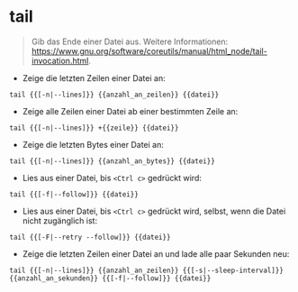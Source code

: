 # tail

> Gib das Ende einer Datei aus.
> Weitere Informationen: <https://www.gnu.org/software/coreutils/manual/html_node/tail-invocation.html>.

- Zeige die letzten Zeilen einer Datei an:

`tail {{[-n|--lines]}} {{anzahl_an_zeilen}} {{datei}}`

- Zeige alle Zeilen einer Datei ab einer bestimmten Zeile an:

`tail {{[-n|--lines]}} +{{zeile}} {{datei}}`

- Zeige die letzten Bytes einer Datei an:

`tail {{[-n|--lines]}} {{anzahl_an_bytes}} {{datei}}`

- Lies aus einer Datei, bis `<Ctrl c>` gedrückt wird:

`tail {{[-f|--follow]}} {{datei}}`

- Lies aus einer Datei, bis `<Ctrl c>` gedrückt wird, selbst, wenn die Datei nicht zugänglich ist:

`tail {{[-F|--retry --follow]}} {{datei}}`

- Zeige die letzten Zeilen einer Datei an und lade alle paar Sekunden neu:

`tail {{[-n|--lines]}} {{anzahl_an_zeilen}} {{[-s|--sleep-interval]}} {{anzahl_an_sekunden}} {{[-f|--follow]}} {{datei}}`
